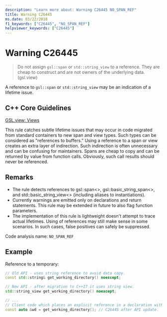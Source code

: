 ```yaml
---
description: "Learn more about: Warning C26445 NO_SPAN_REF"
title: Warning C26445
ms.date: 03/22/2018
f1_keywords: ["C26445", "NO_SPAN_REF"]
helpviewer_keywords: ["C26445"]
---
```

# Warning C26445

> Do not assign `gsl::span` or `std::string_view` to a reference. They are cheap to construct and are not owners of the underlying data. (gsl.view)

A reference to `gsl::span` or `std::string_view` may be an indication of a lifetime issue.

## C++ Core Guidelines

[GSL.view: Views](https://isocpp.github.io/CppCoreGuidelines/CppCoreGuidelines#SS-views)

This rule catches subtle lifetime issues that may occur in code migrated from standard containers to new span and view types. Such types can be considered as "references to buffers." Using a reference to a span or view creates an extra layer of indirection. Such indirection is often unnecessary and can be confusing for maintainers. Spans are cheap to copy and can be returned by value from function calls. Obviously, such call results should never be referenced.

## Remarks

- The rule detects references to gsl::span<>, gsl::basic_string_span<>, and std::basic_string_view<> (including aliases to instantiations).
- Currently warnings are emitted only on declarations and return statements. This rule may be extended in future to also flag function parameters.
- The implementation of this rule is lightweight doesn't attempt to trace actual lifetimes. Using of references may still make sense in some scenarios. In such cases, false positives can safely be suppressed.

Code analysis name: `NO_SPAN_REF`

## Example

Reference to a temporary:

```cpp
// Old API - uses string reference to avoid data copy.
const std::string& get_working_directory() noexcept;

// New API - after migration to C++17 it uses string view.
std::string_view get_working_directory() noexcept;

// ...
// Client code which places an explicit reference in a declaration with auto specifier.
const auto &wd = get_working_directory(); // C26445 after API update.
```
